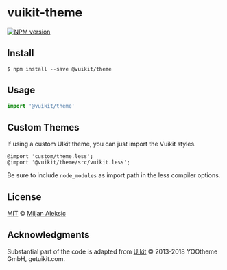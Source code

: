 # vuikit-theme

[![NPM version](https://img.shields.io/npm/v/@vuikit/theme.svg?style=flat-square)](https://npmjs.org/package/@vuikit/theme)

## Install

```
$ npm install --save @vuikit/theme
```

## Usage

```js
import '@vuikit/theme'
```

## Custom Themes

If using a custom UIkit theme, you can just import the Vuikit styles.

```less
@import 'custom/theme.less';
@import '@vuikit/theme/src/vuikit.less';
```

Be sure to include `node_modules` as import path in the less compiler options.

## License

[MIT](./LICENSE) © [Miljan Aleksic](https://github.com/miljan-aleksic)

## Acknowledgments

Substantial part of the code is adapted from [UIkit](https://github.com/uikit/uikit) © 2013-2018 YOOtheme GmbH, getuikit.com.
